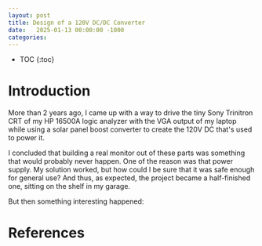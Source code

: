 ```yaml
---
layout: post
title: Design of a 120V DC/DC Converter
date:   2025-01-13 00:00:00 -1000
categories:
---
```


* TOC
{:toc}

# Introduction

More than 2 years ago, I came up with a way to drive the tiny Sony Trinitron CRT of my
HP 16500A logic analyzer with the VGA output of my laptop while using a solar panel boost
converter to create the 120V DC that's used to power it.

I concluded that building a real monitor out of these parts was something that would
probably never happen. One of the reason was that power supply. My solution worked, but
how could I be sure that it was safe enough for general use? And thus, as expected, the
project became a half-finished one, sitting on the shelf in my garage.

But then something interesting happened: 



# References
